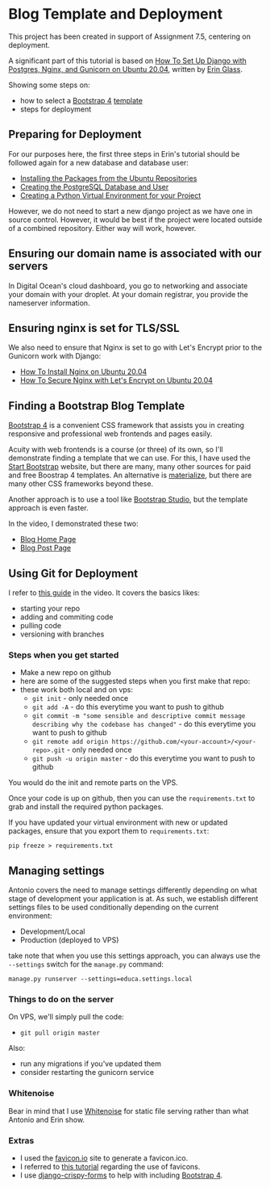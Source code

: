 # Blog Template and Deployment

This project has been created in support of Assignment 7.5, centering on deployment.

A significant part of this tutorial is based on [How To Set Up Django with Postgres, Nginx, and Gunicorn on Ubuntu 20.04](https://www.digitalocean.com/community/tutorials/how-to-set-up-django-with-postgres-nginx-and-gunicorn-on-ubuntu-20-04), written by [Erin Glass](https://www.digitalocean.com/community/users/eglass).

Showing some steps on:
* how to select a [Bootstrap 4](https://getbootstrap.com/) [template](https://startbootstrap.com/templates/blog-home)
* steps for deployment

## Preparing for Deployment

For our purposes here, the first three steps in Erin's tutorial should be followed again for a new database and database user:

* [Installing the Packages from the Ubuntu Repositories](https://www.digitalocean.com/community/tutorials/how-to-set-up-django-with-postgres-nginx-and-gunicorn-on-ubuntu-20-04#installing-the-packages-from-the-ubuntu-repositories)
* [Creating the PostgreSQL Database and User](https://www.digitalocean.com/community/tutorials/how-to-set-up-django-with-postgres-nginx-and-gunicorn-on-ubuntu-20-04#creating-the-postgresql-database-and-user)
* [Creating a Python Virtual Environment for your Project](https://www.digitalocean.com/community/tutorials/how-to-set-up-django-with-postgres-nginx-and-gunicorn-on-ubuntu-20-04#creating-a-python-virtual-environment-for-your-project)

However, we do not need to start a new django project as we have one in source control.  However, it would be best if the project were located outside of a combined repository.  Either way will work, however.

## Ensuring our domain name is associated with our servers

In Digital Ocean's cloud dashboard, you go to networking and associate your domain with your droplet.  At your domain registrar, you provide the nameserver information.

## Ensuring nginx is set for TLS/SSL

We also need to ensure that Nginx is set to go with Let's Encrypt prior to the Gunicorn work with Django:

* [How To Install Nginx on Ubuntu 20.04](https://www.digitalocean.com/community/tutorials/how-to-install-nginx-on-ubuntu-20-04)
* [How To Secure Nginx with Let's Encrypt on Ubuntu 20.04](https://www.digitalocean.com/community/tutorials/how-to-secure-nginx-with-let-s-encrypt-on-ubuntu-20-04)

## Finding a Bootstrap Blog Template

[Bootstrap 4](https://getbootstrap.com/) is a convenient CSS framework that assists you in creating responsive and professional web frontends and pages easily.

Acuity with web frontends is a course (or three) of its own, so I'll demonstrate finding a template that we can use.  For this, I have used the [Start Bootstrap](https://startbootstrap.com/) website, but there are many, many other sources for paid and free Boostrap 4 templates.  An alternative is [materialize](https://materializecss.com/), but there are many other CSS frameworks beyond these.

Another approach is to use a tool like [Bootstrap Studio](https://www.bootstrapstudio.io/), but the template approach is even faster.

In the video, I demonstrated these two:

* [Blog Home Page](https://startbootstrap.com/templates/blog-home/)
* [Blog Post Page](https://startbootstrap.com/templates/blog-post/)

## Using Git for Deployment

I refer to [this guide](http://rogerdudler.github.io/git-guide/) in the video. It covers the basics likes:

* starting your repo
* adding and commiting code
* pulling code
* versioning with branches

### Steps when you get started

* Make a new repo on github
* here are some of the suggested steps when you first make that repo:
* these work both local and on vps:
    * `git init` - only needed once 
    * `git add -A` - do this everytime you want to push to github
    * `git commit -m "some sensible and descriptive commit message describing why the codebase has changed"` - do this everytime you want to push to github
    * `git remote add origin https://github.com/<your-account>/<your-repo>.git` - only needed once
    * `git push -u origin master` - do this everytime you want to push to github

You would do the init and remote parts on the VPS.

Once your code is up on github, then you can use the `requirements.txt` to grab and install the required python packages.

If you have updated your virtual environment with new or updated packages, ensure that you export them to `requirements.txt`:

`pip freeze > requirements.txt`

## Managing settings

Antonio covers the need to manage settings differently depending on what stage of development your application is at.  As such, we establish different settings files to be used conditionally depending on the current environment:

* Development/Local
* Production (deployed to VPS)

take note that when you use this settings approach, you can always use the `--settings` switch for the `manage.py` command:

`manage.py runserver --settings=educa.settings.local`

### Things to do on the server

On VPS, we'll simply pull the code:

* `git pull origin master`

Also:

* run any migrations if you've updated them
* consider restarting the gunicorn service

### Whitenoise

Bear in mind that I use [Whitenoise](http://whitenoise.evans.io/en/stable/) for static file serving rather than what Antonio and Erin show.

### Extras

* I used the [favicon.io](https://favicon.io/favicon-generator/) site to generate a favicon.ico.
* I referred to [this tutorial](https://learndjango.com/tutorials/django-favicon-tutorial) regarding the use of favicons.
* I use [django-crispy-forms](https://django-crispy-forms.readthedocs.io/en/latest/) to help with including [Bootstrap 4](https://getbootstrap.com/).
